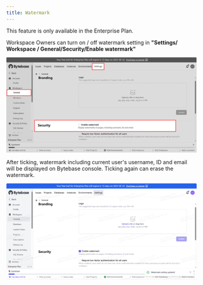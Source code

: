 ```yaml
---
title: Watermark
---
```


<HintBlock type="info">

This feature is only available in the Enterprise Plan.

</HintBlock>

Workspace Owners can turn on / off watermark setting in **"Settings/ Workspace / General/Security/Enable watermark"**

![watermark-setting.webp](/content/docs/security/watermark/watermark-setting.webp)



After ticking, watermark including current user's username, ID and email will be displayed on Bytebase console. Ticking again can erase the watermark.

![watermark-displaying.webp](/content/docs/security/watermark/watermark-displaying.webp)
